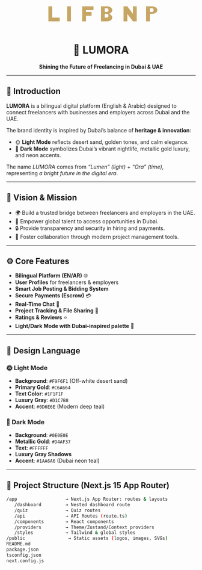 <p align="center">
  <!-- Outlined SVG Logo -->
  <svg width="320" height="80" viewBox="0 0 320 80" xmlns="http://www.w3.org/2000/svg" role="img" aria-label="LUMORA Logo">
    <rect width="320" height="80" fill="none"/>
    <path d="M20 60V20h10v30h20v10H20z" fill="#C6A664"/> <!-- L -->
    <path d="M70 60V20h10v40h-10z" fill="#C6A664"/> <!-- U -->
    <path d="M110 60V20h30v10h-20v5h15v10h-15v15h-10z" fill="#C6A664"/> <!-- M -->
    <path d="M160 60V20h15c10 0 15 5 15 10s-5 10-10 10c5 0 10 5 10 10s-5 10-15 10h-15zM175 35c3 0 5-2 5-5s-2-5-5-5h-5v10h5zM175 50c3 0 5-2 5-5s-2-5-5-5h-5v10h5z" fill="#C6A664"/> <!-- O -->
    <path d="M220 60V20h10l15 20V20h10v40h-10l-15-20v20h-10z" fill="#C6A664"/> <!-- R -->
    <path d="M280 60V20h15c10 0 15 5 15 10s-5 10-15 10h-5v20h-10zM295 35c3 0 5-2 5-5s-2-5-5-5h-5v10h5z" fill="#C6A664"/> <!-- A -->
  </svg>
</p>

<h1 align="center">🌟 LUMORA</h1>
<p align="center"><b>Shining the Future of Freelancing in Dubai & UAE</b></p>

---

## 📖 Introduction
**LUMORA** is a bilingual digital platform (English & Arabic) designed to connect freelancers with businesses and employers across Dubai and the UAE.  

The brand identity is inspired by Dubai’s balance of **heritage & innovation**:  
- 🌞 **Light Mode** reflects desert sand, golden tones, and calm elegance.  
- 🌙 **Dark Mode** symbolizes Dubai’s vibrant nightlife, metallic gold luxury, and neon accents.  

The name *LUMORA* comes from *“Lumen” (light)* + *“Ora” (time)*, representing *a bright future in the digital era*.  

---

## 🎯 Vision & Mission
- 🌍 Build a trusted bridge between freelancers and employers in the UAE.  
- 💼 Empower global talent to access opportunities in Dubai.  
- 🔒 Provide transparency and security in hiring and payments.  
- 🤝 Foster collaboration through modern project management tools.  

---

## ⚙️ Core Features
- **Bilingual Platform (EN/AR)** 🌐  
- **User Profiles** for freelancers & employers  
- **Smart Job Posting & Bidding System**  
- **Secure Payments (Escrow)** 💳  
- **Real-Time Chat** 💬  
- **Project Tracking & File Sharing** 📂  
- **Ratings & Reviews** ⭐  
- **Light/Dark Mode with Dubai-inspired palette** 🎨  

---

## 🎨 Design Language

### 🌞 Light Mode
- **Background**: `#F9F6F1` (Off-white desert sand)  
- **Primary Gold**: `#C6A664`  
- **Text Color**: `#1F1F1F`  
- **Luxury Gray**: `#D1C7B8`  
- **Accent**: `#0D6E6E` (Modern deep teal)  

### 🌙 Dark Mode
- **Background**: `#0E0E0E`  
- **Metallic Gold**: `#D4AF37`  
- **Text**: `#FFFFFF`  
- **Luxury Gray Shadows**  
- **Accent**: `#1AA6A6` (Dubai neon teal)  

---

## 📂 Project Structure (Next.js 15 App Router)
```bash
/app                  → Next.js App Router: routes & layouts
   /dashboard         → Nested dashboard route
   /quiz              → Quiz routes
   /api               → API Routes (route.ts)
   /components        → React components
   /providers         → Theme/Zustand/Context providers
   /styles            → Tailwind & global styles
/public                → Static assets (logos, images, SVGs)
README.md
package.json
tsconfig.json
next.config.js
